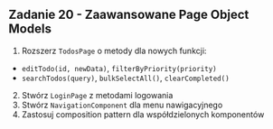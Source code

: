 <!-- _class: time30 -->

## Zadanie 20 - Zaawansowane Page Object Models

1. Rozszerz `TodosPage` o metody dla nowych funkcji:
  - `editTodo(id, newData)`, `filterByPriority(priority)`
  - `searchTodos(query)`, `bulkSelectAll()`, `clearCompleted()`

2. Stwórz `LoginPage` z metodami logowania
3. Stwórz `NavigationComponent` dla menu nawigacyjnego
4. Zastosuj composition pattern dla współdzielonych komponentów